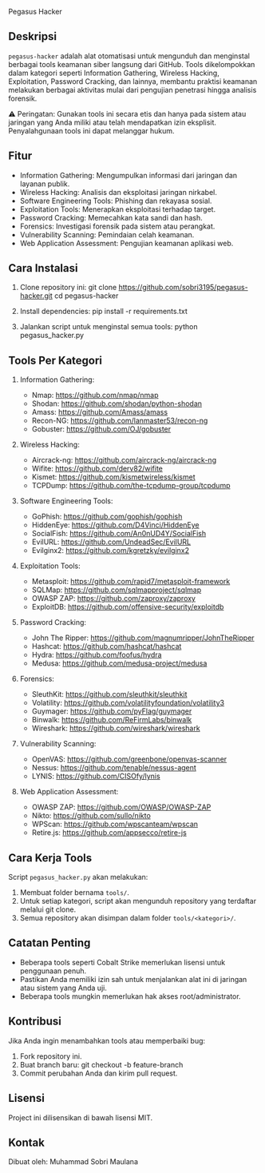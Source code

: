 
Pegasus Hacker

## Deskripsi
`pegasus-hacker` adalah alat otomatisasi untuk mengunduh dan menginstal berbagai tools keamanan siber langsung dari GitHub. Tools dikelompokkan dalam kategori seperti Information Gathering, Wireless Hacking, Exploitation, Password Cracking, dan lainnya, membantu praktisi keamanan melakukan berbagai aktivitas mulai dari pengujian penetrasi hingga analisis forensik.

⚠️ Peringatan: Gunakan tools ini secara etis dan hanya pada sistem atau jaringan yang Anda miliki atau telah mendapatkan izin eksplisit. Penyalahgunaan tools ini dapat melanggar hukum.

## Fitur
- Information Gathering: Mengumpulkan informasi dari jaringan dan layanan publik.
- Wireless Hacking: Analisis dan eksploitasi jaringan nirkabel.
- Software Engineering Tools: Phishing dan rekayasa sosial.
- Exploitation Tools: Menerapkan eksploitasi terhadap target.
- Password Cracking: Memecahkan kata sandi dan hash.
- Forensics: Investigasi forensik pada sistem atau perangkat.
- Vulnerability Scanning: Pemindaian celah keamanan.
- Web Application Assessment: Pengujian keamanan aplikasi web.

## Cara Instalasi

1. Clone repository ini:
   git clone https://github.com/sobri3195/pegasus-hacker.git
   cd pegasus-hacker

2. Install dependencies:
   pip install -r requirements.txt

3. Jalankan script untuk menginstal semua tools:
   python pegasus_hacker.py

## Tools Per Kategori

1. Information Gathering:
   - Nmap: https://github.com/nmap/nmap
   - Shodan: https://github.com/shodan/python-shodan
   - Amass: https://github.com/Amass/amass
   - Recon-NG: https://github.com/lanmaster53/recon-ng
   - Gobuster: https://github.com/OJ/gobuster

2. Wireless Hacking:
   - Aircrack-ng: https://github.com/aircrack-ng/aircrack-ng
   - Wifite: https://github.com/derv82/wifite
   - Kismet: https://github.com/kismetwireless/kismet
   - TCPDump: https://github.com/the-tcpdump-group/tcpdump

3. Software Engineering Tools:
   - GoPhish: https://github.com/gophish/gophish
   - HiddenEye: https://github.com/D4Vinci/HiddenEye
   - SocialFish: https://github.com/An0nUD4Y/SocialFish
   - EvilURL: https://github.com/UndeadSec/EvilURL
   - Evilginx2: https://github.com/kgretzky/evilginx2

4. Exploitation Tools:
   - Metasploit: https://github.com/rapid7/metasploit-framework
   - SQLMap: https://github.com/sqlmapproject/sqlmap
   - OWASP ZAP: https://github.com/zaproxy/zaproxy
   - ExploitDB: https://github.com/offensive-security/exploitdb

5. Password Cracking:
   - John The Ripper: https://github.com/magnumripper/JohnTheRipper
   - Hashcat: https://github.com/hashcat/hashcat
   - Hydra: https://github.com/foofus/hydra
   - Medusa: https://github.com/medusa-project/medusa

6. Forensics:
   - SleuthKit: https://github.com/sleuthkit/sleuthkit
   - Volatility: https://github.com/volatilityfoundation/volatility3
   - Guymager: https://github.com/pyFlag/guymager
   - Binwalk: https://github.com/ReFirmLabs/binwalk
   - Wireshark: https://github.com/wireshark/wireshark

7. Vulnerability Scanning:
   - OpenVAS: https://github.com/greenbone/openvas-scanner
   - Nessus: https://github.com/tenable/nessus-agent
   - LYNIS: https://github.com/CISOfy/lynis

8. Web Application Assessment:
   - OWASP ZAP: https://github.com/OWASP/OWASP-ZAP
   - Nikto: https://github.com/sullo/nikto
   - WPScan: https://github.com/wpscanteam/wpscan
   - Retire.js: https://github.com/appsecco/retire-js

## Cara Kerja Tools

Script `pegasus_hacker.py` akan melakukan:
1. Membuat folder bernama `tools/`.
2. Untuk setiap kategori, script akan mengunduh repository yang terdaftar melalui git clone.
3. Semua repository akan disimpan dalam folder `tools/<kategori>/`.

## Catatan Penting
- Beberapa tools seperti Cobalt Strike memerlukan lisensi untuk penggunaan penuh.
- Pastikan Anda memiliki izin sah untuk menjalankan alat ini di jaringan atau sistem yang Anda uji.
- Beberapa tools mungkin memerlukan hak akses root/administrator.

## Kontribusi
Jika Anda ingin menambahkan tools atau memperbaiki bug:
1. Fork repository ini.
2. Buat branch baru:
   git checkout -b feature-branch
3. Commit perubahan Anda dan kirim pull request.

## Lisensi
Project ini dilisensikan di bawah lisensi MIT.

## Kontak
Dibuat oleh: Muhammad Sobri Maulana
